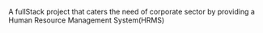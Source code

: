A fullStack project that caters the need of corporate sector by providing a Human Resource Management System(HRMS)
